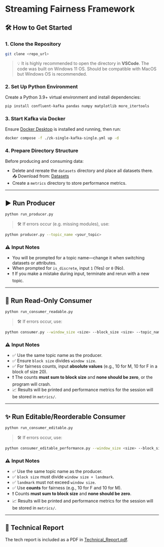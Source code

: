 # Streaming Fairness Framework

## 🛠 How to Get Started

### 1. Clone the Repository

```bash
git clone <repo_url>
```

> 💡 It is highly recommended to open the directory in **VSCode**. The code was built on Windows 11 OS. Should be compatible with MacOS but Windows OS is recommended.

### 2. Set Up Python Environment

Create a Python 3.9+ virtual environment and install dependencies:

```bash
pip install confluent-kafka pandas numpy matplotlib more_itertools
```

### 3. Start Kafka via Docker

Ensure [Docker Desktop](https://www.docker.com/products/docker-desktop) is installed and running, then run:

```bash
docker compose -f ./zk-single-kafka-single.yml up -d
```

### 4. Prepare Directory Structure

Before producing and consuming data:

- Delete and rereate the `datasets` directory and place all datasets there.  
  📥 Download from: [Datasets](https://drive.google.com/drive/folders/1HZG-87E68jxIp5kVM9nrMapfxOJPcyO0?usp=sharing)
- Create a `metrics` directory to store performance metrics.

---

## ▶️ Run Producer

```bash
python run_producer.py
```

> 🛠 If errors occur (e.g. missing modules), use:
```bash
python producer.py --topic_name <your_topic>
```

### ⚠️ Input Notes

- You will be prompted for a topic name—change it when switching datasets or attributes.
- When prompted for `is_discrete`, input `1` (Yes) or `0` (No).
- ❗ If you make a mistake during input, terminate and rerun with a new topic.

---

## 📖 Run Read-Only Consumer

```bash
python run_consumer_readable.py
```

> 🛠 If errors occur, use:
```bash
python consumer.py --window_size <size> --block_size <size> --topic_name <topic> --max_windows <count>
```

### ⚠️ Input Notes

- ✅ Use the same topic name as the producer.
- ✅ Ensure `block size` divides `window size`.
- ✅ For fairness counts, input **absolute values** (e.g., 10 for M, 10 for F in a block of size 20).
- ❗ The counts **must sum to block size** and **none should be zero**, or the program will crash.
- 📈 Results will be printed and performance metrics for the session will be stored in `metrics/`.

---

## ✨ Run Editable/Reorderable Consumer

```bash
python run_consumer_editable.py
```

> 🛠 If errors occur, use:
```bash
python consumer_editable_performance.py --window_size <size> --block_size <size> --topic_name <topic> --max_windows <count> --landmark <value> --brt_force False --backward False
```

### ⚠️ Input Notes

- ✅ Use the same topic name as the producer.
- ✅ `block size` must divide `window size + landmark`.
- ✅ `landmark` must not exceed `window size`.
- ✅ Use **counts** for fairness (e.g., 10 for F and 10 for M).
- ❗ Counts **must sum to block size** and **none should be zero**.
- 📈 Results will be printed and performance metrics for the session will be stored in `metrics/`.

---

## 📄 Technical Report

The tech report is included as a PDF in [Technical_Report.pdf](Technical_Report.pdf).